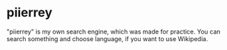 # piierrey
"piierrey" is my own search engine, which was made for practice. You can search something and choose language, if you want to use Wikipedia. 
